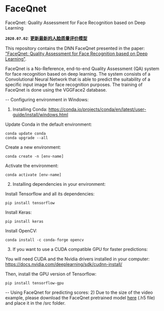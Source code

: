 # FaceQnet
FaceQnet: Quality Assessment for Face Recognition based on Deep Learning

**`2020.07.02`**:  [**更新最新的人脸质量评价模型**](https://github.com/uam-biometrics/FaceQnet)

This repository contains the DNN FaceQnet presented in the paper: <a href="https://arxiv.org/abs/1904.01740" rel="nofollow">"FaceQnet: Quality Assessment for Face Recognition based on Deep Learning"</a>.

FaceQnet is a No-Reference, end-to-end Quality Assessment (QA) system for face recognition based on deep learning. 
The system consists of a Convolutional Neural Network that is able to predict the suitability of a specific input image for face recognition purposes. 
The training of FaceQnet is done using the VGGFace2 database.

-- Configuring environment in Windows:

1) Installing Conda: https://conda.io/projects/conda/en/latest/user-guide/install/windows.html

  Update Conda in the default environment:

    conda update conda
    conda upgrade --all

  Create a new environment:

    conda create -n [env-name]

  Activate the environment:

    conda activate [env-name]

2) Installing dependencies in your environment:

  Install Tensorflow and all its dependencies: 
    
    pip install tensorflow
    
  Install Keras:
  
    pip install keras
    
  Install OpenCV:

    conda install -c conda-forge opencv
  
 3) If you want to use a CUDA compatible GPU for faster predictions:
  
   You will need CUDA and the Nvidia drivers installed in your computer: https://docs.nvidia.com/deeplearning/sdk/cudnn-install/
  
   Then, install the GPU version of Tensorflow:
    
    pip install tensorflow-gpu
  
-- Using FaceQnet for predicting scores:
  2) Due to the size of the video example, please download the FaceQnet pretrained model <a href="https://github.com/uam-biometrics/FaceQnet/releases/download/v1.1/FaceQnet.h5" rel="nofollow">here</a> (.h5 file) and place it in the /src folder.
